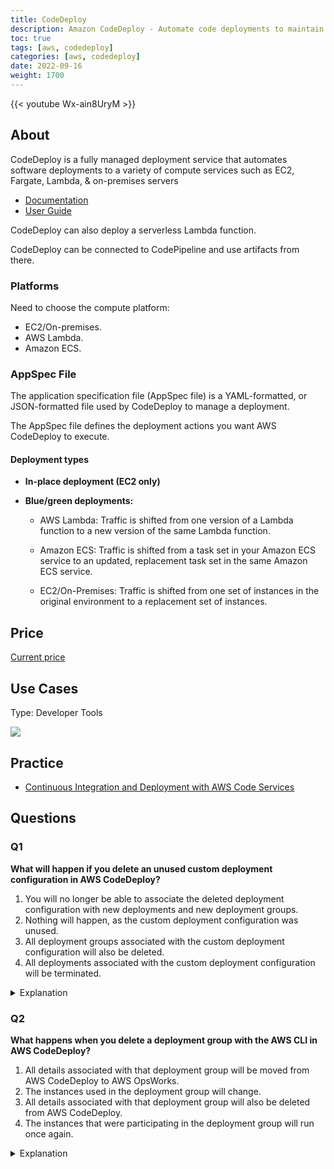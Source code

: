 ```yaml
---
title: CodeDeploy
description: Amazon CodeDeploy - Automate code deployments to maintain application uptime
toc: true
tags: [aws, codedeploy]
categories: [aws, codedeploy]
date: 2022-09-16
weight: 1700
---
```


{{< youtube Wx-ain8UryM >}}

## About

CodeDeploy is a fully managed deployment service that automates software deploy­ments to a variety of compute services such as EC2, Fargate, Lambda, & on-pre­mises servers

- [Documentation](https://aws.amazon.com/codedeploy/)
- [User Guide](https://docs.aws.amazon.com/codedeploy/?id=docs_gateway)

CodeDeploy can also deploy a serverless Lambda function.

CodeDeploy can be connected to CodePipeline and use artifacts from there.

### Platforms

Need to choose the compute platform:

- EC2/On-premises.
- AWS Lambda.
- Amazon ECS.

### AppSpec File

The application specification file (AppSpec file) is a YAML-formatted, or JSON-formatted file used by CodeDeploy to manage a deployment.

The AppSpec file defines the deployment actions you want AWS CodeDeploy to execute.

#### Deployment types

- **In-place deployment (EC2 only)**
- **Blue/green deployments:**
  
  - AWS Lambda: Traffic is shifted from one version of a Lambda function to a new version of the same Lambda function.

  - Amazon ECS: Traffic is shifted from a task set in your Amazon ECS service to an updated, replacement task set in the same Amazon ECS service.
  
  - EC2/On-Premises: Traffic is shifted from one set of instances in the original environment to a replacement set of instances.

## Price

[Current price](https://aws.amazon.com/codedeploy/pricing/)

## Use Cases

Type: Developer Tools

![](https://assets.cloudacademy.com/bakery/media/uploads/lab/blobid0-e29278ba-0b4a-4d62-8136-760167f7aafa.png)
## Practice

- [Continuous Integration and Deployment with AWS Code Services](https://cloudacademy.com/lab/continuous-integration-deployment-aws-code-services/)

## Questions

### Q1

**What will happen if you delete an unused custom deployment configuration in AWS CodeDeploy?**

1. You will no longer be able to associate the deleted deployment configuration with new deployments and new deployment groups.
2. Nothing will happen, as the custom deployment configuration was unused.
3. All deployment groups associated with the custom deployment configuration will also be deleted.
4. All deployments associated with the custom deployment configuration will be terminated.

<details>
<summary>Explanation</summary>
<div>

[https://docs.aws.amazon.com/codedeploy/latest/userguide/deployment-configurations-delete.html](https://docs.aws.amazon.com/codedeploy/latest/userguide/deployment-configurations-delete.html)

Can delete only if unused.

<mark style="color:white">1</mark> 
</div>
</details>

### Q2

**What happens when you delete a deployment group with the AWS CLI in AWS CodeDeploy?**

1. All details associated with that deployment group will be moved from AWS CodeDeploy to AWS OpsWorks.
2. The instances used in the deployment group will change.
3. All details associated with that deployment group will also be deleted from AWS CodeDeploy.
4. The instances that were participating in the deployment group will run once again.

<details>
<summary>Explanation</summary>
<div>

[https://docs.aws.amazon.com/codedeploy/latest/userguide/deployment-groups-delete.html](https://docs.aws.amazon.com/codedeploy/latest/userguide/deployment-groups-delete.html)

If you delete a deployment group, all details associated with that deployment group will also be deleted from CodeDeploy. The instances used in the deployment group will remain unchanged. This action cannot be undone.

<mark style="color:white">3</mark> 
</div>
</details>
